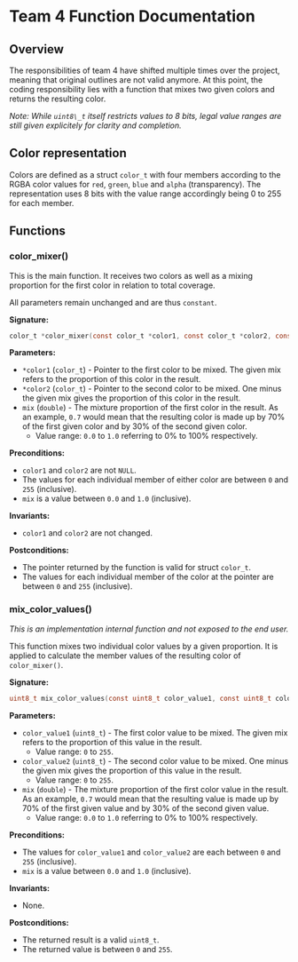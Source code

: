 <!-- Authors: Jannis -->

# Team 4 Function Documentation
## Overview
The responsibilities of team 4 have shifted multiple times over the project, meaning that original outlines are not valid anymore. At this point, the coding responsibility lies with a function that mixes two given colors and returns the resulting color.

_Note: While `uint8\_t` itself restricts values to 8 bits, legal value ranges are still given explicitely for clarity and completion._

## Color representation
Colors are defined as a struct `color_t` with four members according to the RGBA color values for `red`, `green`, `blue` and `alpha` (transparency). The representation uses 8 bits with the value range accordingly being 0 to 255 for each member.

## Functions
### color_mixer()
This is the main function. It receives two colors as well as a mixing proportion for the first color in relation to total coverage.

All parameters remain unchanged and are thus `constant`.

**Signature:**

```c
color_t *color_mixer(const color_t *color1, const color_t *color2, const double mix)
```

**Parameters:**

- `*color1` (`color_t`) - Pointer to the first color to be mixed. The given mix refers to the proportion of this color in the result.
- `*color2` (`color_t`) - Pointer to the second color to be mixed. One minus the given mix gives the proportion of this color in the result.
- `mix` (`double`) - The mixture proportion of the first color in the result. As an example, `0.7` would mean that the resulting color is made up by 70% of the first given color and by 30% of the second given color.
    - Value range: `0.0` to `1.0` referring to 0% to 100% respectively.

**Preconditions:**

- `color1` and `color2` are not `NULL`.
- The values for each individual member of either color are between `0` and `255` (inclusive).
- `mix` is a value between `0.0` and `1.0` (inclusive).

**Invariants:**

- `color1` and `color2` are not changed.

**Postconditions:**

- The pointer returned by the function is valid for struct `color_t`.
- The values for each individual member of the color at the pointer are between `0` and `255` (inclusive).

### mix_color_values()
_This is an implementation internal function and not exposed to the end user._

This function mixes two individual color values by a given proportion. It is applied to calculate the member values of the resulting color of `color_mixer()`.

**Signature:**

```c
uint8_t mix_color_values(const uint8_t color_value1, const uint8_t color_value1, const double mix)
```

**Parameters:**

- `color_value1` (`uint8_t`) - The first color value to be mixed. The given mix refers to the proportion of this value in the result.
    - Value range: `0` to `255`.
- `color_value2` (`uint8_t`) - The second color value to be mixed. One minus the given mix gives the proportion of this value in the result.
    - Value range: `0` to `255`.
- `mix` (`double`) - The mixture proportion of the first color value in the result. As an example, `0.7` would mean that the resulting value is made up by 70% of the first given value and by 30% of the second given value.
    - Value range: `0.0` to `1.0` referring to 0% to 100% respectively.

**Preconditions:**

- The values for `color_value1` and `color_value2` are each between `0` and `255` (inclusive).
- `mix` is a value between `0.0` and `1.0` (inclusive).

**Invariants:**

- None.

**Postconditions:**

- The returned result is a valid `uint8_t`.
- The returned value is between `0` and `255`.
